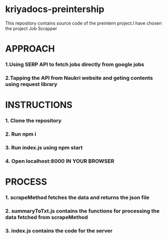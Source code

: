 # kriyadocs-preintership
 This repository contains source code of the preintern project.I have chosen the project Job Scrapper

# APPROACH
### 1.Using SERP API to fetch jobs directly from google jobs
### 2.Tapping the API from Naukri website and geting contents using request library

# INSTRUCTIONS
### 1. Clone the repository
### 2. Run npm i 
### 3. Run index.js using npm start
### 4. Open localhost:8000 IN YOUR BROWSER

# PROCESS
### 1. scrapeMethod fetches the data and returns the json file
### 2. summaryToTxt.js contains the functions for processing the data fetched from scrapeMethod
### 3. index.js contains the code for the server